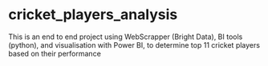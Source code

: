 # cricket_players_analysis
This is an end to end project using WebScrapper (Bright Data), BI tools (python), and visualisation with Power BI, to determine top 11 cricket players  based on their performance
